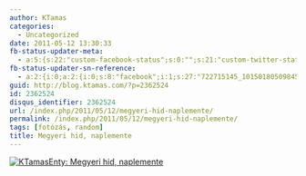```yaml
---
author: KTamas
categories:
  - Uncategorized
date: 2011-05-12 13:30:33
fb-status-updater-meta:
  - a:5:{s:22:"custom-facebook-status";s:0:"";s:21:"custom-twitter-status";s:0:"";s:7:"fb-push";s:1:"1";s:7:"tw-push";s:1:"1";s:4:"push";s:1:"1";}
fb-status-updater-sn-reference:
  - a:2:{i:0;a:2:{i:0;s:8:"facebook";i:1;s:27:"722715145_10150180509845146";}i:1;a:2:{i:0;s:7:"twitter";i:1;s:17:"68639207702269955";}}
guid: http://blog.ktamas.com/?p=2362524
id: 2362524
disqus_identifier: 2362524
url: /index.php/2011/05/12/megyeri-hid-naplemente/
permalink: /index.php/2011/05/12/megyeri-hid-naplemente/
tags: [fotózás, random]
title: Megyeri hid, naplemente
---
```


[<img src="http://img3.indafoto.hu/7/1/37531_a003d3c58568435ab3c440f97f1e953e/11666707_b23b942d97bb5f5654fa6702bfd0a0d1_m.jpg" title="KTamasEnty: Megyeri hid, naplemente" alt="KTamasEnty: Megyeri hid, naplemente" border="0" />](http://indafoto.hu/ktamasenty/image/11666707-b23b942d/276039 "KTamasEnty: Megyeri hid, naplemente")

